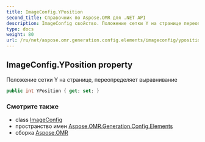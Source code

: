```yaml
---
title: ImageConfig.YPosition
second_title: Справочник по Aspose.OMR для .NET API
description: ImageConfig свойство. Положение сетки Y на странице переопределяет выравнивание
type: docs
weight: 80
url: /ru/net/aspose.omr.generation.config.elements/imageconfig/yposition/
---
```

## ImageConfig.YPosition property

Положение сетки Y на странице, переопределяет выравнивание

```csharp
public int YPosition { get; set; }
```

### Смотрите также

* class [ImageConfig](../)
* пространство имен [Aspose.OMR.Generation.Config.Elements](../../imageconfig/)
* сборка [Aspose.OMR](../../../)


